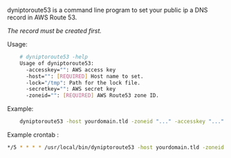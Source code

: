 dyniptoroute53 is a command line program to set your public ip a DNS record in AWS Route 53.

*The record must be created first.*

Usage:
```sh
	# dyniptoroute53 -help
	Usage of dyniptoroute53:
	  -accesskey="": AWS access key
	  -host="": [REQUIRED] Host name to set.
	  -lock="/tmp": Path for the lock file.
	  -secretkey="": AWS secret key
	  -zoneid="": [REQUIRED] AWS Route53 zone ID.
```

Example:
```sh
	dyniptoroute53 -host yourdomain.tld -zoneid "..." -accesskey "..." -secretkey "..." 2> /tmp/dyniptoroute53.log
```

Example crontab :
```sh
*/5 * * * * /usr/local/bin/dyniptoroute53 -host yourdomain.tld -zoneid "..." -accesskey "..." -secretkey "..." 2> /tmp/dyniptoroute53.log
```
